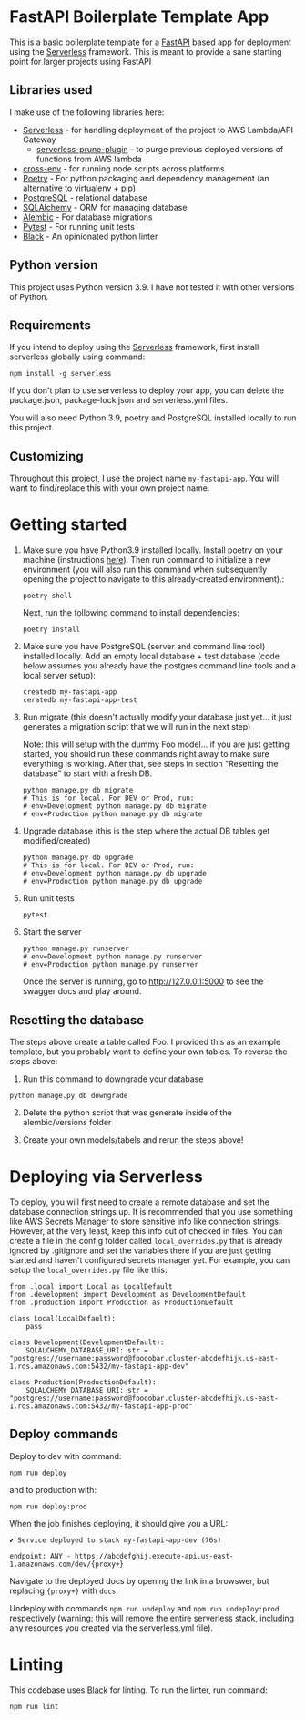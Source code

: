 # FastAPI Boilerplate Template App

This is a basic boilerplate template for a [FastAPI](https://fastapi.tiangolo.com/lo/) based app for deployment using the [Serverless](https://www.serverless.com/) framework. This is meant to provide a sane starting point for larger projects using FastAPI

## Libraries used

I make use of the following libraries here:

- [Serverless](https://www.serverless.com/) - for handling deployment of the project to AWS Lambda/API Gateway
  - [serverless-prune-plugin](https://www.serverless.com/plugins/serverless-prune-plugin) - to purge previous deployed versions of functions from AWS lambda
- [cross-env](https://www.npmjs.com/package/cross-env) - for running node scripts across platforms
- [Poetry](https://python-poetry.org/) - For python packaging and dependency management (an alternative to virtualenv + pip)
- [PostgreSQL](https://www.postgresql.org/) - relational database
- [SQLAlchemy](https://www.sqlalchemy.org/) - ORM for managing database
- [Alembic](https://alembic.sqlalchemy.org/en/latest/) - For database migrations
- [Pytest](https://pytest.org) - For running unit tests
- [Black](https://pypi.org/project/black/) - An opinionated python linter

## Python version

This project uses Python version 3.9. I have not tested it with other versions of Python.

## Requirements

If you intend to deploy using the [Serverless](https://www.serverless.com/) framework, first install serverless globally using command:

```
npm install -g serverless
```

If you don't plan to use serverless to deploy your app, you can delete the package.json, package-lock.json and serverless.yml files.

You will also need Python 3.9, poetry and PostgreSQL installed locally to run this project.

## Customizing

Throughout this project, I use the project name `my-fastapi-app`. You will want to find/replace this with your own project name.

# Getting started

1. Make sure you have Python3.9 installed locally. Install poetry on your machine (instructions [here](https://python-poetry.org/docs/)). Then run command to initialize a new environment (you will also run this command when subsequently opening the project to navigate to this already-created environment).:

   ```
   poetry shell
   ```

   Next, run the following command to install dependencies:

   ```
   poetry install
   ```

2. Make sure you have PostgreSQL (server and command line tool) installed locally. Add an empty local database + test database (code below assumes you already have the postgres command line tools and a local server setup):

   ```
   createdb my-fastapi-app
   ceratedb my-fastapi-app-test
   ```

3. Run migrate (this doesn't actually modify your database just yet... it just generates a migration script that we will run in the next step)

   Note: this will setup with the dummy Foo model... if you are just getting started, you should run these commands right away to make sure everything is working. After that, see steps in section "Resetting the database" to start with a fresh DB.

   ```
   python manage.py db migrate
   # This is for local. For DEV or Prod, run:
   # env=Development python manage.py db migrate
   # env=Production python manage.py db migrate
   ```

4. Upgrade database (this is the step where the actual DB tables get modified/created)

   ```
   python manage.py db upgrade
   # This is for local. For DEV or Prod, run:
   # env=Development python manage.py db upgrade
   # env=Production python manage.py db upgrade
   ```

5. Run unit tests

   ```
   pytest
   ```

6. Start the server

   ```
   python manage.py runserver
   # env=Development python manage.py runserver
   # env=Production python manage.py runserver
   ```

   Once the server is running, go to http://127.0.0.1:5000 to see the swagger docs and play around.

## Resetting the database

The steps above create a table called Foo. I provided this as an example template, but you probably want to define your own tables. To reverse the steps above:

1. Run this command to downgrade your database

```
python manage.py db downgrade
```

2. Delete the python script that was generate inside of the alembic/versions folder

3. Create your own models/tabels and rerun the steps above!

# Deploying via Serverless

To deploy, you will first need to create a remote database and set the database connection strings up. It is recommended that you use something like AWS Secrets Manager to store sensitive info like connection strings. However, at the very least, keep this info out of checked in files. You can create a file in the config folder called `local_overrides.py` that is already ignored by .gitignore and set the variables there if you are just getting started and haven't configured secrets manager yet. For example, you can setup the `local_overrides.py` file like this:

```
from .local import Local as LocalDefault
from .development import Development as DevelopmentDefault
from .production import Production as ProductionDefault

class Local(LocalDefault):
    pass

class Development(DevelopmentDefault):
    SQLALCHEMY_DATABASE_URI: str = "postgres://username:password@foooobar.cluster-abcdefhijk.us-east-1.rds.amazonaws.com:5432/my-fastapi-app-dev"

class Production(ProductionDefault):
    SQLALCHEMY_DATABASE_URI: str = "postgres://username:password@foooobar.cluster-abcdefhijk.us-east-1.rds.amazonaws.com:5432/my-fastapi-app-prod"
```

## Deploy commands

Deploy to dev with command:

```
npm run deploy
```

and to production with:

```
npm run deploy:prod
```

When the job finishes deploying, it should give you a URL:

```
✔ Service deployed to stack my-fastapi-app-dev (76s)

endpoint: ANY - https://abcdefghij.execute-api.us-east-1.amazonaws.com/dev/{proxy+}
```

Navigate to the deployed docs by opening the link in a browswer, but replacing `{proxy+}` with `docs`.

Undeploy with commands `npm run undeploy` and `npm run undeploy:prod` respectively (warning: this will remove the entire serverless stack, including any resources you created via the serverless.yml file).

# Linting

This codebase uses [Black](https://pypi.org/project/black/) for linting. To run the linter, run command:

```
npm run lint
```
